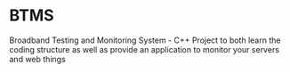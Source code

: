 # BTMS
Broadband Testing and Monitoring System - C++ Project to both learn the coding structure as well as provide an application to monitor your servers and web things
